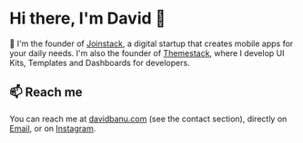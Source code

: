 # Hi there, I'm David 👋


🚀 I'm the founder of [Joinstack](https://joinstack.github.io), a digital startup that creates mobile apps for your daily needs. I'm also the founder of [Themestack](https://themestack.github.io), where I develop UI Kits, Templates and Dashboards for developers.


## 📫 Reach me

You can reach me at [davidbanu.com](https://davidbanu.github.io) (see the contact section), directly on  [Email](mailto:banudavidcip@gmail.com?subject=Hello), or on [Instagram](https://www.instagram.com/davidbanu_/). 
